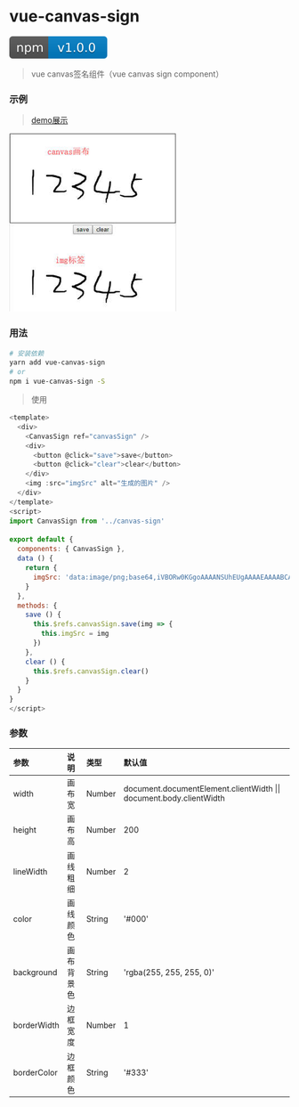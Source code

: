 # vue-canvas-sign
[![npm package](screenshot/version.svg)](https://www.npmjs.com/package/vue-canvas-sign)
> vue canvas签名组件（vue canvas sign component）  
### 示例
> [demo展示](https://jekorx.github.io/vue-canvas-sign)

![vue-canvas-sign](screenshot/pic0.jpg)

### 用法
```bash
# 安装依赖
yarn add vue-canvas-sign
# or
npm i vue-canvas-sign -S
```
> 使用
```javascript
<template>
  <div>
    <CanvasSign ref="canvasSign" />
    <div>
      <button @click="save">save</button>
      <button @click="clear">clear</button>
    </div>
    <img :src="imgSrc" alt="生成的图片" />
  </div>
</template>
<script>
import CanvasSign from '../canvas-sign'

export default {
  components: { CanvasSign },
  data () {
    return {
      imgSrc: 'data:image/png;base64,iVBORw0KGgoAAAANSUhEUgAAAAEAAAABCAYAAAAfFcSJAAAAC0lEQVQYV2NgAAIAAAUAAarVyFEAAAAASUVORK5CYII='
    }
  },
  methods: {
    save () {
      this.$refs.canvasSign.save(img => {
        this.imgSrc = img
      })
    },
    clear () {
      this.$refs.canvasSign.clear()
    }
  }
}
</script>
```
### 参数
| 参数          | 说明       | 类型    |  默认值 |
| :------------ | :--------  | :------ | :----- |
| width         | 画布宽     | Number  | document.documentElement.clientWidth &vert;&vert; document.body.clientWidth |
| height        | 画布高     | Number  | 200 |
| lineWidth     | 画线粗细   | Number  | 2 |
| color         | 画线颜色   | String  | '#000' |
| background    | 画布背景色 | String  | 'rgba(255, 255, 255, 0)' |
| borderWidth   | 边框宽度   | Number  | 1 |
| borderColor   | 边框颜色   | String  | '#333' |
